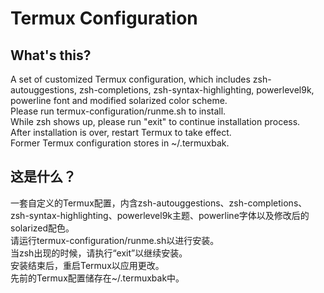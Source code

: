 # Termux Configuration

## What's this?  
A set of customized Termux configuration, which includes zsh-autouggestions, zsh-completions, zsh-syntax-highlighting, powerlevel9k, powerline font and modified solarized color scheme.  
Please run termux-configuration/runme.sh to install.  
While zsh shows up, please run "exit" to continue installation process.  
After installation is over, restart Termux to take effect.  
Former Termux configuration stores in ~/.termuxbak.

## 这是什么？  
一套自定义的Termux配置，内含zsh-autouggestions、zsh-completions、zsh-syntax-highlighting、powerlevel9k主题、powerline字体以及修改后的solarized配色。  
请运行termux-configuration/runme.sh以进行安装。  
当zsh出现的时候，请执行“exit”以继续安装。  
安装结束后，重启Termux以应用更改。  
先前的Termux配置储存在~/.termuxbak中。
